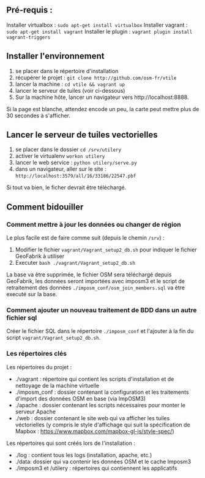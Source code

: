 ## Pré-requis :
Installer virtualbox : `sudo apt-get install virtualbox`
Installer vagrant : `sudo apt-get install vagrant`
Installer le plugin : `vagrant plugin install vagrant-triggers`

## Installer l'environnement
1. se placer dans le répertoire d'installation
2. récupérer le projet : `git clone http://github.com/osm-fr/vtile`
3. lancer la machine : `cd vtile && vagrant up`
4. lancer le serveur de tuiles (voir ci-dessous)
5. Sur la machine hôte, lancer un navigateur vers http://localhost:8888.

Si la page est blanche, attendez encode un peu, la carte peut mettre plus de 30 secondes à s'afficher.

## Lancer le serveur de tuiles vectorielles
1. se placer dans le dossier `cd /srv/utilery`
2. activer le virtualenv `workon utilery`
3. lancer le web service : `python utilery/serve.py`
4. dans un navigateur, aller sur le site : `http://localhost:3579/all/16/33186/22547.pbf`

Si tout va bien, le ficher devrait être téléchargé.

## Comment bidouiller
### Comment mettre à jour les données ou changer de région
Le plus facile est de faire comme suit (depuis le chemin `/srv`) :
1. Modifier le fichier `vagrant/Vagrant_setup2_db.sh` pour indiquer le fichier GeoFabrik à utiliser
2. Executer `bash ./vagrant/Vagrant_setup2_db.sh`

La base va être supprimée, le fichier OSM sera téléchargé depuis GeoFabrik,
les données seront importées avec imposm3 et le script de retraitement des données
`./imposm_conf/osm_join_members.sql` va être executé sur la base.

### Comment ajouter un nouveau traitement de BDD dans un autre fichier sql
Créer le fichier SQL dans le répertoire `./imposm_conf` et l'ajouter à la fin du script `vagrant/Vagrant_setup2_db.sh`.

### Les répertoires clés
Les répertoires du projet :
* ./vagrant : répertoire qui contient les scripts d'installation et de nettoyage de la machine virtuelle
* ./imposm_conf : dossier contenant la configuration et les traitements d'import des données OSM en base (via ImpOSM3)
* ./apache : dossier contenant les scripts nécessaires pour monter le serveur Apache
* ./web : dossier contenant le site web qui va afficher les tuiles véctorielles (y compris le style d'affichage qui suit la spécification de Mapbox : https://www.mapbox.com/mapbox-gl-js/style-spec/)

Les répertoires qui sont créés lors de l'installation :
* ./log : contient tous les logs (installation, apache, etc.)
* ./data: dossier qui va contenir les données OSM et le cache Imposm3
* ./imposm3 et /utilery : répertoires qui contiennent les applicatifs
